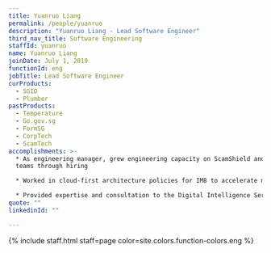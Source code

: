 ```yaml
---
title: Yuanruo Liang
permalink: /people/yuanruo
description: "Yuanruo Liang - Lead Software Engineer"
third_nav_title: Software Engineering
staffId: yuanruo
name: Yuanruo Liang
joinDate: July 1, 2019
functionId: eng
jobTitle: Lead Software Engineer
curProducts:
  - SGID
  - Plumber
pastProducts:
  - Temperature
  - Go.gov.sg
  - FormSG
  - CorpTech
  - ScamTech
accomplishments: >-
  * As engineering manager, grew engineering capacity on ScamShield and sgID
  teams through hiring

  * Worked in cloud-first architecture policies for IM8 to accelerate modern engineering practices across government

  * Provided expertise and consultation to the Digital Intelligence Service on tech hiring
quote: ""
linkedinId: ""

---
```


{% include staff.html staff=page color=site.colors.function-colors.eng %}
